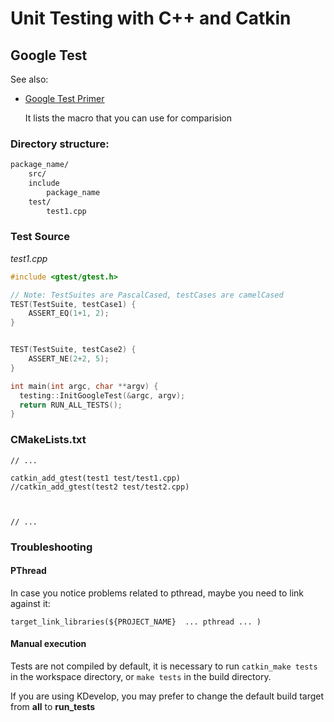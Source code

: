 # Unit Testing with C++ and Catkin

## Google Test

See also:
 - [Google Test Primer](https://github.com/google/googletest/blob/master/googletest/docs/Primer.md)
 
 	It lists the macro that you can use for comparision

### Directory structure:

```bash
package_name/
	src/
    include
    	package_name
    test/
    	test1.cpp
```

### Test Source

*test1.cpp*

```c++
#include <gtest/gtest.h>

// Note: TestSuites are PascalCased, testCases are camelCased
TEST(TestSuite, testCase1) {
	ASSERT_EQ(1+1, 2);
}


TEST(TestSuite, testCase2) {
	ASSERT_NE(2+2, 5);
}

int main(int argc, char **argv) {
  testing::InitGoogleTest(&argc, argv);
  return RUN_ALL_TESTS();
}
```

### CMakeLists.txt

```
// ...

catkin_add_gtest(test1 test/test1.cpp)
//catkin_add_gtest(test2 test/test2.cpp)



// ...
```

### Troubleshooting

#### PThread
In case you notice problems related to pthread, maybe you need to link against it:

```
target_link_libraries(${PROJECT_NAME}  ... pthread ... ) 
```

#### Manual execution

Tests are not compiled by default, it is necessary to run
`catkin_make tests` in the workspace directory, or `make tests` in the build directory.

If you are using KDevelop, you may prefer to change the default build target from **all** to **run_tests** 

